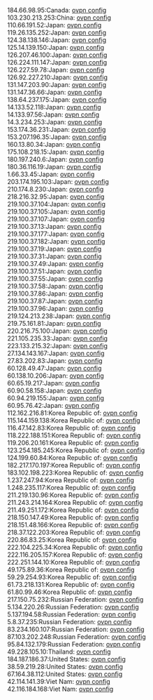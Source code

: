 184.66.98.95:Canada: [ovpn config](vpn/184_66_98_95.ovpn)  
103.230.213.253:China: [ovpn config](vpn/103_230_213_253.ovpn)  
110.66.191.52:Japan: [ovpn config](vpn/110_66_191_52.ovpn)  
119.26.135.252:Japan: [ovpn config](vpn/119_26_135_252.ovpn)  
124.38.138.146:Japan: [ovpn config](vpn/124_38_138_146.ovpn)  
125.14.139.150:Japan: [ovpn config](vpn/125_14_139_150.ovpn)  
126.207.46.100:Japan: [ovpn config](vpn/126_207_46_100.ovpn)  
126.224.111.147:Japan: [ovpn config](vpn/126_224_111_147.ovpn)  
126.227.59.78:Japan: [ovpn config](vpn/126_227_59_78.ovpn)  
126.92.227.210:Japan: [ovpn config](vpn/126_92_227_210.ovpn)  
131.147.203.90:Japan: [ovpn config](vpn/131_147_203_90.ovpn)  
131.147.36.66:Japan: [ovpn config](vpn/131_147_36_66.ovpn)  
138.64.237.175:Japan: [ovpn config](vpn/138_64_237_175.ovpn)  
14.133.52.118:Japan: [ovpn config](vpn/14_133_52_118.ovpn)  
14.133.97.56:Japan: [ovpn config](vpn/14_133_97_56.ovpn)  
14.3.234.253:Japan: [ovpn config](vpn/14_3_234_253.ovpn)  
153.174.36.231:Japan: [ovpn config](vpn/153_174_36_231.ovpn)  
153.207.196.35:Japan: [ovpn config](vpn/153_207_196_35.ovpn)  
160.13.80.34:Japan: [ovpn config](vpn/160_13_80_34.ovpn)  
175.108.218.15:Japan: [ovpn config](vpn/175_108_218_15.ovpn)  
180.197.240.6:Japan: [ovpn config](vpn/180_197_240_6.ovpn)  
180.36.116.19:Japan: [ovpn config](vpn/180_36_116_19.ovpn)  
1.66.33.45:Japan: [ovpn config](vpn/1_66_33_45.ovpn)  
203.174.195.103:Japan: [ovpn config](vpn/203_174_195_103.ovpn)  
210.174.8.230:Japan: [ovpn config](vpn/210_174_8_230.ovpn)  
218.216.32.95:Japan: [ovpn config](vpn/218_216_32_95.ovpn)  
219.100.37.104:Japan: [ovpn config](vpn/219_100_37_104.ovpn)  
219.100.37.105:Japan: [ovpn config](vpn/219_100_37_105.ovpn)  
219.100.37.107:Japan: [ovpn config](vpn/219_100_37_107.ovpn)  
219.100.37.13:Japan: [ovpn config](vpn/219_100_37_13.ovpn)  
219.100.37.177:Japan: [ovpn config](vpn/219_100_37_177.ovpn)  
219.100.37.182:Japan: [ovpn config](vpn/219_100_37_182.ovpn)  
219.100.37.19:Japan: [ovpn config](vpn/219_100_37_19.ovpn)  
219.100.37.31:Japan: [ovpn config](vpn/219_100_37_31.ovpn)  
219.100.37.49:Japan: [ovpn config](vpn/219_100_37_49.ovpn)  
219.100.37.51:Japan: [ovpn config](vpn/219_100_37_51.ovpn)  
219.100.37.55:Japan: [ovpn config](vpn/219_100_37_55.ovpn)  
219.100.37.58:Japan: [ovpn config](vpn/219_100_37_58.ovpn)  
219.100.37.86:Japan: [ovpn config](vpn/219_100_37_86.ovpn)  
219.100.37.87:Japan: [ovpn config](vpn/219_100_37_87.ovpn)  
219.100.37.96:Japan: [ovpn config](vpn/219_100_37_96.ovpn)  
219.124.213.238:Japan: [ovpn config](vpn/219_124_213_238.ovpn)  
219.75.161.81:Japan: [ovpn config](vpn/219_75_161_81.ovpn)  
220.216.75.100:Japan: [ovpn config](vpn/220_216_75_100.ovpn)  
221.105.235.33:Japan: [ovpn config](vpn/221_105_235_33.ovpn)  
223.133.215.32:Japan: [ovpn config](vpn/223_133_215_32.ovpn)  
27.134.143.167:Japan: [ovpn config](vpn/27_134_143_167.ovpn)  
27.83.202.83:Japan: [ovpn config](vpn/27_83_202_83.ovpn)  
60.128.49.47:Japan: [ovpn config](vpn/60_128_49_47.ovpn)  
60.138.10.206:Japan: [ovpn config](vpn/60_138_10_206.ovpn)  
60.65.19.217:Japan: [ovpn config](vpn/60_65_19_217.ovpn)  
60.90.58.158:Japan: [ovpn config](vpn/60_90_58_158.ovpn)  
60.94.219.155:Japan: [ovpn config](vpn/60_94_219_155.ovpn)  
60.95.76.42:Japan: [ovpn config](vpn/60_95_76_42.ovpn)  
112.162.216.81:Korea Republic of: [ovpn config](vpn/112_162_216_81.ovpn)  
115.144.159.138:Korea Republic of: [ovpn config](vpn/115_144_159_138.ovpn)  
116.47.142.83:Korea Republic of: [ovpn config](vpn/116_47_142_83.ovpn)  
118.222.188.151:Korea Republic of: [ovpn config](vpn/118_222_188_151.ovpn)  
119.206.20.161:Korea Republic of: [ovpn config](vpn/119_206_20_161.ovpn)  
123.254.185.245:Korea Republic of: [ovpn config](vpn/123_254_185_245.ovpn)  
124.199.60.84:Korea Republic of: [ovpn config](vpn/124_199_60_84.ovpn)  
182.217.170.197:Korea Republic of: [ovpn config](vpn/182_217_170_197.ovpn)  
183.102.198.223:Korea Republic of: [ovpn config](vpn/183_102_198_223.ovpn)  
1.237.247.94:Korea Republic of: [ovpn config](vpn/1_237_247_94.ovpn)  
1.248.235.117:Korea Republic of: [ovpn config](vpn/1_248_235_117.ovpn)  
211.219.130.96:Korea Republic of: [ovpn config](vpn/211_219_130_96.ovpn)  
211.243.214.164:Korea Republic of: [ovpn config](vpn/211_243_214_164.ovpn)  
211.49.251.172:Korea Republic of: [ovpn config](vpn/211_49_251_172.ovpn)  
218.150.147.49:Korea Republic of: [ovpn config](vpn/218_150_147_49.ovpn)  
218.151.48.166:Korea Republic of: [ovpn config](vpn/218_151_48_166.ovpn)  
218.37.122.203:Korea Republic of: [ovpn config](vpn/218_37_122_203.ovpn)  
220.86.83.25:Korea Republic of: [ovpn config](vpn/220_86_83_25.ovpn)  
222.104.225.34:Korea Republic of: [ovpn config](vpn/222_104_225_34.ovpn)  
222.116.205.157:Korea Republic of: [ovpn config](vpn/222_116_205_157.ovpn)  
222.251.144.10:Korea Republic of: [ovpn config](vpn/222_251_144_10.ovpn)  
49.175.89.36:Korea Republic of: [ovpn config](vpn/49_175_89_36.ovpn)  
59.29.254.93:Korea Republic of: [ovpn config](vpn/59_29_254_93.ovpn)  
61.73.218.131:Korea Republic of: [ovpn config](vpn/61_73_218_131.ovpn)  
61.80.99.46:Korea Republic of: [ovpn config](vpn/61_80_99_46.ovpn)  
217.150.75.232:Russian Federation: [ovpn config](vpn/217_150_75_232.ovpn)  
5.134.220.26:Russian Federation: [ovpn config](vpn/5_134_220_26.ovpn)  
5.137.194.58:Russian Federation: [ovpn config](vpn/5_137_194_58.ovpn)  
5.8.37.235:Russian Federation: [ovpn config](vpn/5_8_37_235.ovpn)  
83.234.160.107:Russian Federation: [ovpn config](vpn/83_234_160_107.ovpn)  
87.103.202.248:Russian Federation: [ovpn config](vpn/87_103_202_248.ovpn)  
95.84.132.179:Russian Federation: [ovpn config](vpn/95_84_132_179.ovpn)  
49.228.105.10:Thailand: [ovpn config](vpn/49_228_105_10.ovpn)  
184.187.186.37:United States: [ovpn config](vpn/184_187_186_37.ovpn)  
38.59.219.28:United States: [ovpn config](vpn/38_59_219_28.ovpn)  
67.164.38.112:United States: [ovpn config](vpn/67_164_38_112.ovpn)  
42.114.141.39:Viet Nam: [ovpn config](vpn/42_114_141_39.ovpn)  
42.116.184.168:Viet Nam: [ovpn config](vpn/42_116_184_168.ovpn)  
